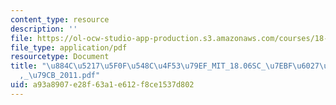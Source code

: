 ```yaml
---
content_type: resource
description: ''
file: https://ol-ocw-studio-app-production.s3.amazonaws.com/courses/18-06sc-linear-algebra-fall-2011/a93a8907e28f63a1e612f8ce1537d802_884c52175f0f548c4f5379ef_MIT_18.06SC_7ebf60274ee36570-_79cb_2011.pdf
file_type: application/pdf
resourcetype: Document
title: "\u884C\u5217\u5F0F\u548C\u4F53\u79EF_MIT_18.06SC_\u7EBF\u6027\u4EE3\u6570\
  ,_\u79CB_2011.pdf"
uid: a93a8907-e28f-63a1-e612-f8ce1537d802
---
```

